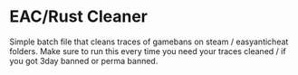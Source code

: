 # EAC/Rust Cleaner

Simple batch file that cleans traces of gamebans on steam / easyanticheat folders.
Make sure to run this every time you need your traces cleaned / if you got 3day banned or perma banned.
